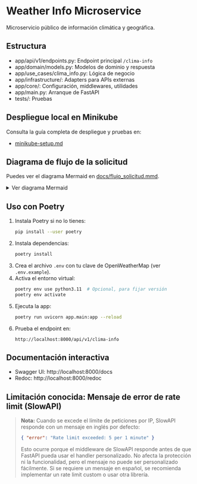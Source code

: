 # Weather Info Microservice

Microservicio público de información climática y geográfica.

## Estructura

- app/api/v1/endpoints.py: Endpoint principal `/clima-info`
- app/domain/models.py: Modelos de dominio y respuesta
- app/use_cases/clima_info.py: Lógica de negocio
- app/infrastructure/: Adapters para APIs externas
- app/core/: Configuración, middlewares, utilidades
- app/main.py: Arranque de FastAPI
- tests/: Pruebas

## Despliegue local en Minikube

Consulta la guía completa de despliegue y pruebas en:

- [minikube-setup.md](./minikube-setup.md)

## Diagrama de flujo de la solicitud

Puedes ver el diagrama Mermaid en [docs/flujo_solicitud.mmd](docs/flujo_solicitud.mmd).

<details>
<summary>Ver diagrama Mermaid</summary>

```mermaid
flowchart TD
    A[Cliente solicita /clima-info] --> B["FastAPI Endpoint (api/v1/endpoints.py)"]
    B --> C["Lógica de Orquestación (use_cases/clima_info.py)"]
    C --> D1["Adapter IP (infrastructure/ipinfo_api.py)"]
    D1 -->|IP| C
    C --> D2["Adapter País (infrastructure/country_api.py)"]
    D2 -->|Datos país| C
    C --> D3["Adapter Clima (infrastructure/weather_api.py)"]
    D3 -->|Datos clima| C
    C --> E["Construcción de respuesta (domain/models.py)"]
    E --> F[Respuesta JSON al cliente]
    B --> G["Auditoría (core/audit.py)"]
    G -->|Log JSON| H[Archivo logs/consultas.log]
    B --> I["Throttling (core/throttling.py / SlowAPI)"]
    B --> J["Métricas (Prometheus Instrumentator)"]
```
</details>

## Uso con Poetry

1. Instala Poetry si no lo tienes:
   ```bash
   pip install --user poetry
   ```
2. Instala dependencias:
   ```bash
   poetry install
   ```
3. Crea el archivo `.env` con tu clave de OpenWeatherMap (ver `.env.example`).
4. Activa el entorno virtual:
   ```bash
   poetry env use python3.11  # Opcional, para fijar versión
   poetry env activate
   ```
5. Ejecuta la app:
   ```bash
   poetry run uvicorn app.main:app --reload
   ```
6. Prueba el endpoint en:
   ```
   http://localhost:8000/api/v1/clima-info
   ```

## Documentación interactiva

- Swagger UI: http://localhost:8000/docs
- Redoc: http://localhost:8000/redoc

## Limitación conocida: Mensaje de error de rate limit (SlowAPI)

> **Nota:** Cuando se excede el límite de peticiones por IP, SlowAPI responde con un mensaje en inglés por defecto:
>
> ```json
> { "error": "Rate limit exceeded: 5 per 1 minute" }
> ```
>
> Esto ocurre porque el middleware de SlowAPI responde antes de que FastAPI pueda usar el handler personalizado. No afecta la protección ni la funcionalidad, pero el mensaje no puede ser personalizado fácilmente. Si se requiere un mensaje en español, se recomienda implementar un rate limit custom o usar otra librería.
